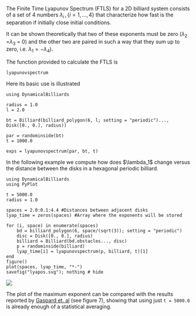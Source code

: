 The Finite Time Lyapunov Spectrum (FTLS) for a 2D billiard system consists of a set of 4 numbers $\lambda_i \, , \{ i = 1, ...,4 \}$ that characterize how fast is the separation if initially close initial conditions.

It can be shown theoretically that two of these exponents must be zero ($\lambda_2$ =$\lambda_3$ = 0) and the other two are paired in such a way that they sum up to zero, i.e. $\lambda_1 =  -\lambda_4$).

The function provided to calculate the FTLS is
```@docs
lyapunovspectrum
```

Here its basic use is illustrated
```@example lyaps
using DynamicalBilliards

radius = 1.0
l = 2.0

bt = Billiard(billiard_polygon(6, l; setting = "periodic")..., Disk([0., 0.], radius))

par = randominside(bt)
t = 1000.0

exps = lyapunovspectrum(par, bt, t)
```

In the following example we compute how does $\lambda_1\$ change versus the distance between the disks in a hexagonal periodic billiard.

```@example lyaps
using DynamicalBilliards
using PyPlot

t = 5000.0
radius = 1.0

spaces = 2.0:0.1:4.4 #Distances between adjacent disks
lyap_time = zeros(spaces) #Array where the exponents will be stored

for (i, space) in enumerate(spaces)
    bd = billiard_polygon(6, space/(sqrt(3)); setting = "periodic")
    disc = Disk([0., 0.], radius)
    billiard = Billiard(bd.obstacles..., disc)
    p = randominside(billiard)
    lyap_time[i] = lyapunovspectrum(p, billiard, t)[1]
end
figure()
plot(spaces, lyap_time, "*-")
savefig("lyapos.svg"); nothing # hide
```
![](lyapos.svg)

The plot of the maximum exponent can be compared with the results reported by [Gaspard et. al](https://journals.aps.org/pre/abstract/10.1103/PhysRevE.51.5332) (see figure 7), showing that using just `t = 5000.0` is already enough of a statistical averaging.
